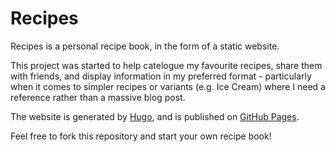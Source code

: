 # Recipes

Recipes is a personal recipe book, in the form of a static website.

This project was started to help catelogue my favourite recipes, share them with friends, and display information in my preferred format - particularly when it comes to simpler recipes or variants (e.g. Ice Cream) where I need a reference rather than a massive blog post.

The website is generated by [Hugo](https://gohugo.io), and is published on [GitHub Pages](https://pages.github.com/).

Feel free to fork this repository and start your own recipe book!
